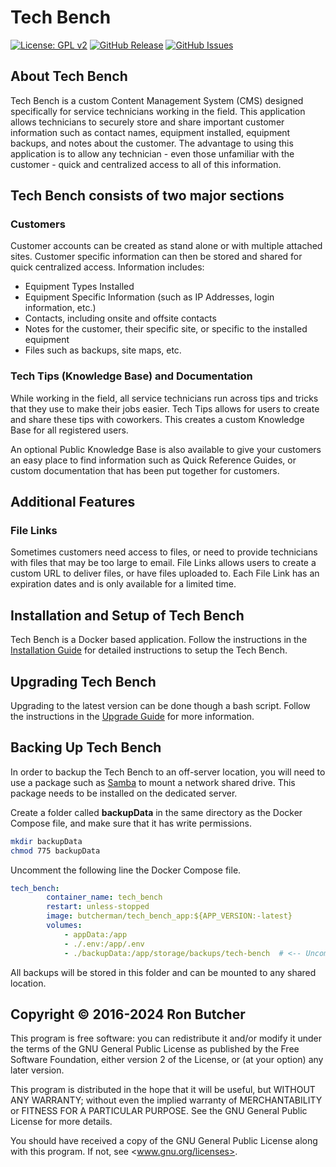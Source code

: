# Tech Bench

[![License: GPL v2](https://img.shields.io/badge/License-GPL%20v2-blue.svg)](https://www.gnu.org/licenses/old-licenses/gpl-2.0.en.html)
[![GitHub Release](https://img.shields.io/github/release/Butcherman/Tech_Bench)](https://GitHub.com/Butcherman/Tech_Bench/releases/)
[![GitHub Issues](https://img.shields.io/github/issues/Butcherman/Tech_Bench)](https://GitHub.com/Butcherman/Tech_Bench/issues/)

## About Tech Bench

Tech Bench is a custom Content Management System (CMS) designed specifically for service technicians working in the field.
This application allows technicians to securely store and share important customer information such as contact names, equipment
installed, equipment backups, and notes about the customer. The advantage to using this application is to allow any technician -
even those unfamiliar with the customer - quick and centralized access to all of this information.

## Tech Bench consists of two major sections

### Customers

Customer accounts can be created as stand alone or with multiple attached sites. Customer specific information can then
be stored and shared for quick centralized access. Information includes:

- Equipment Types Installed
- Equipment Specific Information (such as IP Addresses, login information, etc.)
- Contacts, including onsite and offsite contacts
- Notes for the customer, their specific site, or specific to the installed equipment
- Files such as backups, site maps, etc.

### Tech Tips (Knowledge Base) and Documentation

While working in the field, all service technicians run across tips and tricks that they use to make their jobs easier.
Tech Tips allows for users to create and share these tips with coworkers. This creates a custom Knowledge Base for all
registered users.

An optional Public Knowledge Base is also available to give your customers an easy place to find information such as Quick
Reference Guides, or custom documentation that has been put together for customers.

## Additional Features

### File Links

Sometimes customers need access to files, or need to provide technicians with files that may be too large to email. File
Links allows users to create a custom URL to deliver files, or have files uploaded to. Each File Link has an expiration
dates and is only available for a limited time.

## Installation and Setup of Tech Bench

Tech Bench is a Docker based application.  Follow the instructions in the [Installation Guide](INSTALLATION.md) for
detailed instructions to setup the Tech Bench.

## Upgrading Tech Bench

Upgrading to the latest version can be done though a bash script.  Follow the instructions in the
[Upgrade Guide](UPGRADING.md) for more information.

## Backing Up Tech Bench

In order to backup the Tech Bench to an off-server location, you will need to use
a package such as [Samba](https://www.samba.org/) to mount a network shared drive.
This package needs to be installed on the dedicated server.

Create a folder called **backupData** in the same directory as the Docker Compose
file, and make sure that it has write permissions.

```bash
mkdir backupData
chmod 775 backupData
```

Uncomment the following line the Docker Compose file.

```yaml
tech_bench:
        container_name: tech_bench
        restart: unless-stopped
        image: butcherman/tech_bench_app:${APP_VERSION:-latest}
        volumes:
            - appData:/app
            - ./.env:/app/.env
            - ./backupData:/app/storage/backups/tech-bench  # <-- Uncomment this line -->
```

All backups will be stored in this folder and can be mounted to any shared location.

## Copyright © 2016-2024 Ron Butcher

This program is free software: you can redistribute it and/or modify it under the terms of the GNU
General Public License as published by the Free Software Foundation, either version 2 of the License,
or (at your option) any later version.

This program is distributed in the hope that it will be useful, but WITHOUT ANY WARRANTY; without even
the implied warranty of MERCHANTABILITY or FITNESS FOR A PARTICULAR PURPOSE. See the GNU General Public
License for more details.

You should have received a copy of the GNU General Public License along with this program. If not, see
<www.gnu.org/licenses>.

